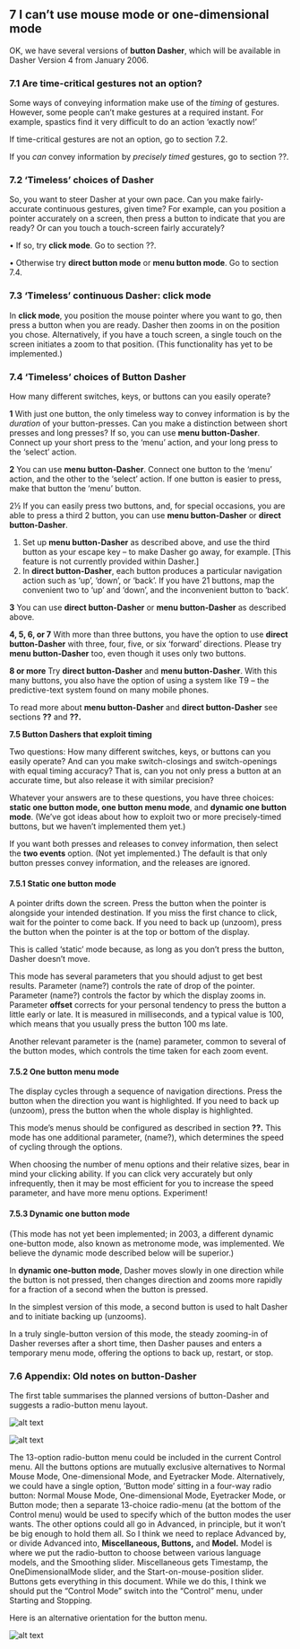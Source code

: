 ## 7 I can’t use mouse mode or one-dimensional mode

OK, we have several versions of **button Dasher**, which will be available in Dasher Version 4
from January 2006.

### 7.1 Are time-critical gestures not an option?

Some ways of conveying information make use of the *timing* of gestures. However, some people can’t make gestures at a required instant. For example, spastics find it very difficult to do an action ‘exactly now!’

If time-critical gestures are not an option, go to section 7.2.

If you *can* convey information by *precisely timed* gestures, go to section ??.

### 7.2 ‘Timeless’ choices of Dasher

So, you want to steer Dasher at your own pace. Can you make fairly-accurate continuous gestures, given time? For example, can you position a pointer accurately on a screen, then press a button to indicate that you are ready? Or can you touch a touch-screen fairly accurately?

• If so, try **click mode**. Go to section ??.

• Otherwise try **direct button mode** or **menu button mode**. Go to section 7.4.

### 7.3 ‘Timeless’ continuous Dasher: click mode

In **click mode**, you position the mouse pointer where you want to go, then press a button when you are ready. Dasher then zooms in on the position you chose.
Alternatively, if you have a touch screen, a single touch on the screen initiates a zoom to that position. (This functionality has yet to be implemented.)

### 7.4 ‘Timeless’ choices of Button Dasher

How many different switches, keys, or buttons can you easily operate?

**1** With just one button, the only timeless way to convey information is by the *duration* of your button-presses. Can you make a distinction between short presses and long presses? If so, you can use **menu button-Dasher**. Connect up your short press to the ‘menu’ action, and your long press to the ‘select’ action.

**2** You can use **menu button-Dasher**. Connect one button to the ‘menu’ action, and the other to the ‘select’ action. If one button is easier to press, make that button the ‘menu’ button.

2½ If you can easily press two buttons, and, for special occasions, you are able to press a third 2
button, you can use **menu button-Dasher** or **direct button-Dasher**.

1. Set up **menu button-Dasher** as described above, and use the third button as your escape key – to make Dasher go away, for example. [This feature is not currently provided within Dasher.]
2. In **direct button-Dasher**, each button produces a particular navigation action such as ‘up’, ‘down’, or ‘back’. If you have 21 buttons, map the convenient two to ‘up’ and ‘down’, and the inconvenient button to ‘back’.

**3** You can use **direct button-Dasher** or **menu button-Dasher** as described above.

**4, 5, 6, or 7** With more than three buttons, you have the option to use **direct button-Dasher** with three, four, five, or six ‘forward’ directions. Please try **menu button-Dasher** too, even though it uses only two buttons.

**8 or more** Try **direct button-Dasher** and **menu button-Dasher**. With this many buttons, you also have the option of using a system like T9 – the predictive-text system found on many mobile phones.

To read more about **menu button-Dasher** and **direct button-Dasher** see sections **??** and **??.**

**7.5 Button Dashers that exploit timing**

Two questions: How many different switches, keys, or buttons can you easily operate? And can you make switch-closings and switch-openings with equal timing accuracy?
That is, can you not only press a button at an accurate time, but also release it with similar precision?

Whatever your answers are to these questions, you have three choices: **static one button mode, one button menu mode**, and **dynamic one button mode**. (We’ve got ideas about how to exploit two or more precisely-timed buttons, but we haven’t implemented them yet.)

If you want both presses and releases to convey information, then select the **two events** option. (Not yet implemented.) The default is that only button presses convey information, and the releases are ignored.

#### 7.5.1 Static one button mode

A pointer drifts down the screen. Press the button when the pointer is alongside your intended destination. If you miss the first chance to click, wait for the pointer to come back. If you need to back up (unzoom), press the button when the pointer is at the top or bottom of the display.

This is called ‘static’ mode because, as long as you don’t press the button, Dasher doesn’t move.

This mode has several parameters that you should adjust to get best results. Parameter (name?) controls the rate of drop of the pointer. Parameter (name?) controls the factor by which the display zooms in. Parameter **offset** corrects for your personal tendency to press the button a little early or late. It is measured in milliseconds, and a typical value is 100, which means that you usually press the button 100 ms late.

Another relevant parameter is the (name) parameter, common to several of the button modes, which controls the time taken for each zoom event.

#### 7.5.2 One button menu mode

The display cycles through a sequence of navigation directions. Press the button when the direction you want is highlighted. If you need to back up (unzoom), press the button when the whole display is highlighted.

This mode’s menus should be configured as described in section **??.** This mode has one additional parameter, (name?), which determines the speed of cycling through the options.

When choosing the number of menu options and their relative sizes, bear in mind your clicking ability. If you can click very accurately but only infrequently, then it may be most efficient for you to increase the speed parameter, and have more menu options. Experiment!

#### 7.5.3 Dynamic one button mode
(This mode has not yet been implemented; in 2003, a different dynamic one-button mode, also known as metronome mode, was implemented. We believe the dynamic mode described below will be superior.)

In **dynamic one-button mode**, Dasher moves slowly in one direction while the button is not pressed, then changes direction and zooms more rapidly for a fraction of a second when the button is pressed.

In the simplest version of this mode, a second button is used to halt Dasher and to initiate backing up (unzooms).

In a truly single-button version of this mode, the steady zooming-in of Dasher reverses after a short time, then Dasher pauses and enters a temporary menu mode, offering the options to back up, restart, or stop.

### 7.6 Appendix: Old notes on button-Dasher

The first table summarises the planned versions of button-Dasher and suggests a radio-button menu layout.

![alt text](https://raw.githubusercontent.com/uukurt/website/manual/content/get-started/Manual/images/image8.png)

![alt text](https://raw.githubusercontent.com/uukurt/website/manual/content/get-started/Manual/images/image9.png)

The 13-option radio-button menu could be included in the current Control menu. All the buttons options are mutually exclusive alternatives to Normal Mouse Mode, One-dimensional Mode, and Eyetracker Mode. Alternatively, we could have a single option, ‘Button mode’ sitting in a four-way radio button: Normal Mouse Mode, One-dimensional Mode, Eyetracker Mode, or Button mode; then a separate 13-choice radio-menu (at the bottom of the Control menu) would be used to specify which of the button modes the user wants. The other options could all go in Advanced, in principle, but it won’t be big enough to hold them all. So I think we need to replace Advanced by, or divide Advanced into, **Miscellaneous, Buttons,** and **Model.** Model is where we put the radio-button to choose between various language models, and the Smoothing slider. Miscellaneous gets Timestamp, the OneDimensionalMode slider, and the Start-on-mouse-position slider. Buttons gets everything in this document. While we do this, I think we should put the “Control Mode” switch into the “Control” menu, under Starting and Stopping.

Here is an alternative orientation for the button menu.

![alt text](https://raw.githubusercontent.com/uukurt/website/manual/content/get-started/Manual/images/image10.png)
